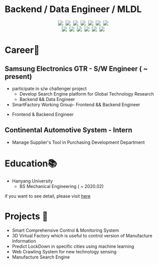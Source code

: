 # Backend / Data Engineer / MLDL 

<p align='center'> 
<img src="https://img.shields.io/badge/JAVA-007396?style=flat-square&logo=java&logoColor=white"/></a>&nbsp 
<img src="https://img.shields.io/badge/Spring-6DB33F?style=flat-square&logo=Spring&logoColor=white"/></a>&nbsp 
<img src="https://img.shields.io/badge/Docker-2496ED?style=flat-square&logo=Docker&logoColor=white"/></a>&nbsp 
<img src="https://img.shields.io/badge/oracle-F80000?style=flat-square&logo=oracle&logoColor=white"/></a>&nbsp 
<img src="https://img.shields.io/badge/vue.js-4FC08D?style=flat-square&logo=vue.js&logoColor=white"/></a>&nbsp 
<img src="https://img.shields.io/badge/Python-3766AB?style=flat-square&logo=Python&logoColor=white"/></a>&nbsp  
<img src="https://img.shields.io/badge/MySQL-165b9c?style=flat-square&logo=MySQL&logoColor=white"/></a>&nbsp 
<br/>
<img src="https://img.shields.io/badge/TensorFlow-f9b61a?style=flat-square&logo=TensorFlow&logoColor=white"/></a>&nbsp 
<img src="https://img.shields.io/badge/Keras-eb3431?style=flat-square&logo=Keras&logoColor=white"/></a>&nbsp 
<img src="https://img.shields.io/badge/JupyterLab-f9b61a?style=flat-square&logo=Jupyter&logoColor=white"/></a>&nbsp 
<img src="https://img.shields.io/badge/GoogleColab-f9cc1a?style=flat-square&logo=GoogleColab&logoColor=white"/></a>&nbsp 
<img src="https://img.shields.io/badge/Sklearn-f9b61a?style=flat-square&logo=scikit-learn&logoColor=white"/></a>&nbsp 
<img src="https://img.shields.io/badge/Git-000000?style=flat-square&logo=Git&logoColor=white"/></a>&nbsp



# Career💼

## Samsung Electronics GTR - S/W Engineer ( ~ present)

* participate in s/w challenger project
  - Develop Search Engine platform for Global Technology Research
  - Backend && Data Engineer
*  SmartFactory Working Group- Frontend && Backend Engineer
  - Frontend & Backend Engineer


## Continental Automotive System - Intern

* Manage Supplier's Tool in Purchasing Development Department


# Education📚

* Hanyang University
  - BS Mechanical Engineering ( ~ 2020.02)

if you want to see detail, please visit [here](https://leeseunghwanseunglee.github.io/)

# Projects 📝
* Smart Comprehensive Control & Monitoring System
* 3D Virtual Factory which is useful to control version of Manufacture Information
* Predict LockDown in specific cities using machine learning
* Web Crawling System for new technology sensing
* Manufacture Search Engine
